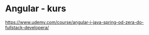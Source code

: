 # Angular - kurs
https://www.udemy.com/course/angular-i-java-spring-od-zera-do-fullstack-developera/
